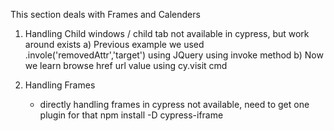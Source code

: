 
This section deals with Frames and Calenders 

1. Handling  Child windows / child tab not available in cypress, but work around exists 
    a) Previous example we used .invole('removedAttr','target') using JQuery using invoke method
    b) Now we learn browse href url value using cy.visit cmd 

2. Handling Frames 
    - directly handling frames in cypress not available, need to get one plugin for that 
     npm install -D cypress-iframe 
     